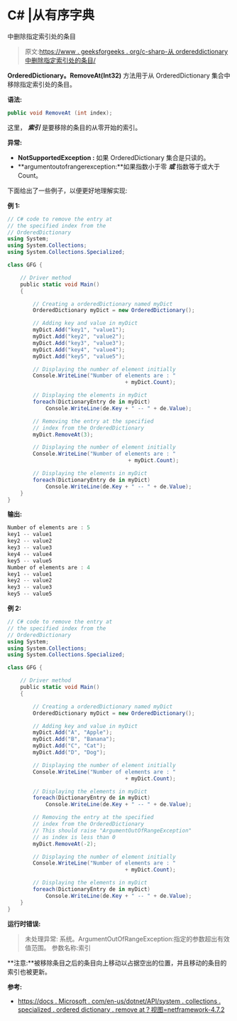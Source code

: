 # C# |从有序字典

中删除指定索引处的条目

> 原文:[https://www . geeksforgeeks . org/c-sharp-从 ordereddictionary 中删除指定索引处的条目/](https://www.geeksforgeeks.org/c-sharp-remove-the-entry-at-specified-index-from-ordereddictionary/)

**OrderedDictionary。RemoveAt(Int32)** 方法用于从 OrderedDictionary 集合中移除指定索引处的条目。

**语法:**

```cs
public void RemoveAt (int index);

```

这里， ***索引*** 是要移除的条目的从零开始的索引。

**异常:**

*   **NotSupportedException :** 如果 OrderedDictionary 集合是只读的。
*   **argumentoutofrangerexception:**如果指数小于零 ***或*** 指数等于或大于 Count。

下面给出了一些例子，以便更好地理解实现:

**例 1:**

```cs
// C# code to remove the entry at
// the specified index from the
// OrderedDictionary
using System;
using System.Collections;
using System.Collections.Specialized;

class GFG {

    // Driver method
    public static void Main()
    {

        // Creating a orderedDictionary named myDict
        OrderedDictionary myDict = new OrderedDictionary();

        // Adding key and value in myDict
        myDict.Add("key1", "value1");
        myDict.Add("key2", "value2");
        myDict.Add("key3", "value3");
        myDict.Add("key4", "value4");
        myDict.Add("key5", "value5");

        // Displaying the number of element initially
        Console.WriteLine("Number of elements are : " 
                                     + myDict.Count);

        // Displaying the elements in myDict
        foreach(DictionaryEntry de in myDict)
            Console.WriteLine(de.Key + " -- " + de.Value);

        // Removing the entry at the specified
        // index from the OrderedDictionary
        myDict.RemoveAt(3);

        // Displaying the number of element initially
        Console.WriteLine("Number of elements are : " 
                                      + myDict.Count);

        // Displaying the elements in myDict
        foreach(DictionaryEntry de in myDict)
            Console.WriteLine(de.Key + " -- " + de.Value);
    }
}
```

**输出:**

```cs
Number of elements are : 5
key1 -- value1
key2 -- value2
key3 -- value3
key4 -- value4
key5 -- value5
Number of elements are : 4
key1 -- value1
key2 -- value2
key3 -- value3
key5 -- value5

```

**例 2:**

```cs
// C# code to remove the entry at
// the specified index from the
// OrderedDictionary
using System;
using System.Collections;
using System.Collections.Specialized;

class GFG {

    // Driver method
    public static void Main()
    {

        // Creating a orderedDictionary named myDict
        OrderedDictionary myDict = new OrderedDictionary();

        // Adding key and value in myDict
        myDict.Add("A", "Apple");
        myDict.Add("B", "Banana");
        myDict.Add("C", "Cat");
        myDict.Add("D", "Dog");

        // Displaying the number of element initially
        Console.WriteLine("Number of elements are : " 
                                     + myDict.Count);

        // Displaying the elements in myDict
        foreach(DictionaryEntry de in myDict)
            Console.WriteLine(de.Key + " -- " + de.Value);

        // Removing the entry at the specified
        // index from the OrderedDictionary
        // This should raise "ArgumentOutOfRangeException"
        // as index is less than 0
        myDict.RemoveAt(-2);

        // Displaying the number of element initially
        Console.WriteLine("Number of elements are : " 
                                     + myDict.Count);

        // Displaying the elements in myDict
        foreach(DictionaryEntry de in myDict)
            Console.WriteLine(de.Key + " -- " + de.Value);
    }
}
```

**运行时错误:**

> 未处理异常:
> 系统。ArgumentOutOfRangeException:指定的参数超出有效值范围。
> 参数名称:索引

**注意:**被移除条目之后的条目向上移动以占据空出的位置，并且移动的条目的索引也被更新。

**参考:**

*   [https://docs . Microsoft . com/en-us/dotnet/API/system . collections . specialized . ordered dictionary . remove at？视图=netframework-4.7.2](https://docs.microsoft.com/en-us/dotnet/api/system.collections.specialized.ordereddictionary.removeat?view=netframework-4.7.2)